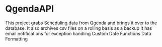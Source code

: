 # QgendaAPI

This project grabs Scheduling data from Qgenda and brings it over to the database. 
It also archives csv files on a rolling basis as a backup
It has email notifications for exception handling
Custom Date Functions
Data Formatting
